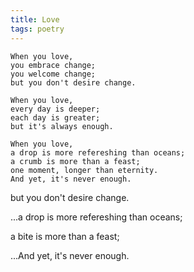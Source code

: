 ```yaml
---
title: Love
tags: poetry
---
```


    When you love,
    you embrace change;
    you welcome change;
    but you don't desire change.

    When you love,
    every day is deeper;
    each day is greater;
    but it's always enough.

    When you love,
    a drop is more refereshing than oceans;
    a crumb is more than a feast;
    one moment, longer than eternity.
    And yet, it's never enough.
but you don't desire change.


...a drop is more refereshing than oceans;


a bite is more than a feast;


...And yet, it's never enough.



